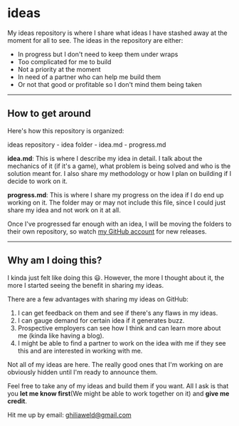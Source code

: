 # ideas
My ideas repository is where I share what ideas I have stashed away at the moment for all to see.
The ideas in the repository are either:
- In progress but I don't need to keep them under wraps
- Too complicated for me to build
- Not a priority at the moment
- In need of a partner who can help me build them
- Or not that good or profitable so I don't mind them being taken

---
## How to get around

Here's how this repository is organized:

ideas repository
                - idea folder
                              - idea.md
                              - progress.md
                              

**idea.md**: This is where I describe my idea in detail. I talk about the mechanics of it (if it's a game), what problem is being solved and who is the solution meant for. I also share my methodology or how I plan on building if I decide to work on it.

**progress.md**: This is where I share my progress on the idea if I do end up working on it. The folder may or may not include this file, since I could just share my idea and not work on it at all.

Once I've progressed far enough with an idea, I will be moving the folders to their own repository, so watch [my GitHub account](https://github.com/ghiliweld) for new releases.

---
## Why am I doing this?
I kinda just felt like doing this :smiley:. However, the more I thought about it, the more I started seeing the benefit in sharing my ideas.

There are a few advantages with sharing my ideas on GitHub:
1. I can get feedback on them and see if there's any flaws in my ideas.
2. I can gauge demand for certain idea if it generates buzz.
3. Prospective employers can see how I think and can learn more about me (kinda like having a blog).
4. I might be able to find a partner to work on the idea with me if they see this and are interested in working with me.

Not all of my ideas are here. The really good ones that I'm working on are obviously hidden until I'm ready to announce them.

Feel free to take any of my ideas and build them if you want. All I ask is that you **let me know first**(We might be able to work together on it) and **give me credit**.

Hit me up by email: ghiliaweld@gmail.com
